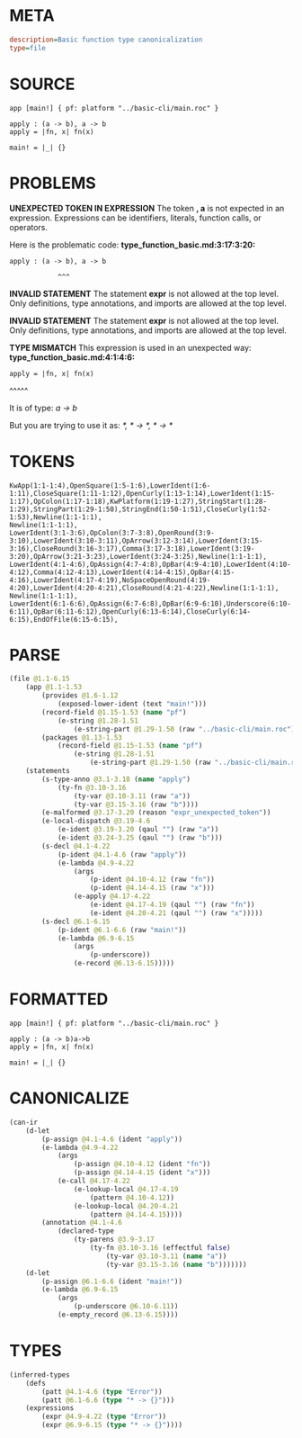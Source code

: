 # META
~~~ini
description=Basic function type canonicalization
type=file
~~~
# SOURCE
~~~roc
app [main!] { pf: platform "../basic-cli/main.roc" }

apply : (a -> b), a -> b
apply = |fn, x| fn(x)

main! = |_| {}
~~~
# PROBLEMS
**UNEXPECTED TOKEN IN EXPRESSION**
The token **, a** is not expected in an expression.
Expressions can be identifiers, literals, function calls, or operators.

Here is the problematic code:
**type_function_basic.md:3:17:3:20:**
```roc
apply : (a -> b), a -> b
```
                ^^^


**INVALID STATEMENT**
The statement **expr** is not allowed at the top level.
Only definitions, type annotations, and imports are allowed at the top level.

**INVALID STATEMENT**
The statement **expr** is not allowed at the top level.
Only definitions, type annotations, and imports are allowed at the top level.

**TYPE MISMATCH**
This expression is used in an unexpected way:
**type_function_basic.md:4:1:4:6:**
```roc
apply = |fn, x| fn(x)
```
^^^^^

It is of type:
    _a -> b_

But you are trying to use it as:
    _*, * -> *, * -> *_

# TOKENS
~~~zig
KwApp(1:1-1:4),OpenSquare(1:5-1:6),LowerIdent(1:6-1:11),CloseSquare(1:11-1:12),OpenCurly(1:13-1:14),LowerIdent(1:15-1:17),OpColon(1:17-1:18),KwPlatform(1:19-1:27),StringStart(1:28-1:29),StringPart(1:29-1:50),StringEnd(1:50-1:51),CloseCurly(1:52-1:53),Newline(1:1-1:1),
Newline(1:1-1:1),
LowerIdent(3:1-3:6),OpColon(3:7-3:8),OpenRound(3:9-3:10),LowerIdent(3:10-3:11),OpArrow(3:12-3:14),LowerIdent(3:15-3:16),CloseRound(3:16-3:17),Comma(3:17-3:18),LowerIdent(3:19-3:20),OpArrow(3:21-3:23),LowerIdent(3:24-3:25),Newline(1:1-1:1),
LowerIdent(4:1-4:6),OpAssign(4:7-4:8),OpBar(4:9-4:10),LowerIdent(4:10-4:12),Comma(4:12-4:13),LowerIdent(4:14-4:15),OpBar(4:15-4:16),LowerIdent(4:17-4:19),NoSpaceOpenRound(4:19-4:20),LowerIdent(4:20-4:21),CloseRound(4:21-4:22),Newline(1:1-1:1),
Newline(1:1-1:1),
LowerIdent(6:1-6:6),OpAssign(6:7-6:8),OpBar(6:9-6:10),Underscore(6:10-6:11),OpBar(6:11-6:12),OpenCurly(6:13-6:14),CloseCurly(6:14-6:15),EndOfFile(6:15-6:15),
~~~
# PARSE
~~~clojure
(file @1.1-6.15
	(app @1.1-1.53
		(provides @1.6-1.12
			(exposed-lower-ident (text "main!")))
		(record-field @1.15-1.53 (name "pf")
			(e-string @1.28-1.51
				(e-string-part @1.29-1.50 (raw "../basic-cli/main.roc"))))
		(packages @1.13-1.53
			(record-field @1.15-1.53 (name "pf")
				(e-string @1.28-1.51
					(e-string-part @1.29-1.50 (raw "../basic-cli/main.roc"))))))
	(statements
		(s-type-anno @3.1-3.18 (name "apply")
			(ty-fn @3.10-3.16
				(ty-var @3.10-3.11 (raw "a"))
				(ty-var @3.15-3.16 (raw "b"))))
		(e-malformed @3.17-3.20 (reason "expr_unexpected_token"))
		(e-local-dispatch @3.19-4.6
			(e-ident @3.19-3.20 (qaul "") (raw "a"))
			(e-ident @3.24-3.25 (qaul "") (raw "b")))
		(s-decl @4.1-4.22
			(p-ident @4.1-4.6 (raw "apply"))
			(e-lambda @4.9-4.22
				(args
					(p-ident @4.10-4.12 (raw "fn"))
					(p-ident @4.14-4.15 (raw "x")))
				(e-apply @4.17-4.22
					(e-ident @4.17-4.19 (qaul "") (raw "fn"))
					(e-ident @4.20-4.21 (qaul "") (raw "x")))))
		(s-decl @6.1-6.15
			(p-ident @6.1-6.6 (raw "main!"))
			(e-lambda @6.9-6.15
				(args
					(p-underscore))
				(e-record @6.13-6.15)))))
~~~
# FORMATTED
~~~roc
app [main!] { pf: platform "../basic-cli/main.roc" }

apply : (a -> b)a->b
apply = |fn, x| fn(x)

main! = |_| {}
~~~
# CANONICALIZE
~~~clojure
(can-ir
	(d-let
		(p-assign @4.1-4.6 (ident "apply"))
		(e-lambda @4.9-4.22
			(args
				(p-assign @4.10-4.12 (ident "fn"))
				(p-assign @4.14-4.15 (ident "x")))
			(e-call @4.17-4.22
				(e-lookup-local @4.17-4.19
					(pattern @4.10-4.12))
				(e-lookup-local @4.20-4.21
					(pattern @4.14-4.15))))
		(annotation @4.1-4.6
			(declared-type
				(ty-parens @3.9-3.17
					(ty-fn @3.10-3.16 (effectful false)
						(ty-var @3.10-3.11 (name "a"))
						(ty-var @3.15-3.16 (name "b")))))))
	(d-let
		(p-assign @6.1-6.6 (ident "main!"))
		(e-lambda @6.9-6.15
			(args
				(p-underscore @6.10-6.11))
			(e-empty_record @6.13-6.15))))
~~~
# TYPES
~~~clojure
(inferred-types
	(defs
		(patt @4.1-4.6 (type "Error"))
		(patt @6.1-6.6 (type "* -> {}")))
	(expressions
		(expr @4.9-4.22 (type "Error"))
		(expr @6.9-6.15 (type "* -> {}"))))
~~~
